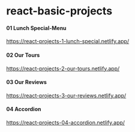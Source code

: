 # react-basic-projects

#### 01 Lunch Special-Menu
https://react-projects-1-lunch-special.netlify.app/

#### 02 Our Tours
https://react-projects-2-our-tours.netlify.app/

#### 03 Our Reviews
https://react-projects-3-our-reviews.netlify.app/

#### 04 Accordion
https://react-projects-04-accordion.netlify.app/